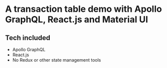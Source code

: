 # A transaction table demo with Apollo GraphQL, React.js and Material UI

## Tech included

 * Apollo GraphQL
 * React.js
 * No Redux or other state management tools
